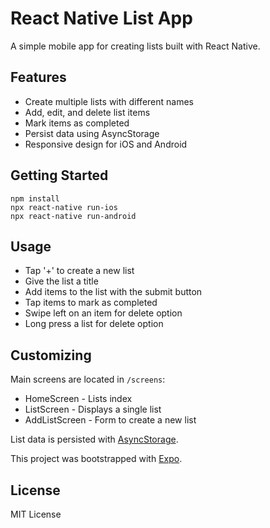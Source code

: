# React Native List App

A simple mobile app for creating lists built with React Native.

## Features

- Create multiple lists with different names
- Add, edit, and delete list items
- Mark items as completed
- Persist data using AsyncStorage
- Responsive design for iOS and Android

## Getting Started

```
npm install
npx react-native run-ios
npx react-native run-android
```

## Usage

- Tap '+' to create a new list  
- Give the list a title
- Add items to the list with the submit button
- Tap items to mark as completed
- Swipe left on an item for delete option
- Long press a list for delete option

## Customizing

Main screens are located in `/screens`:

- HomeScreen - Lists index
- ListScreen - Displays a single list 
- AddListScreen - Form to create a new list

List data is persisted with [AsyncStorage](https://react-native-async-storage.github.io/async-storage/).

This project was bootstrapped with [Expo](https://expo.io/).

## License

MIT License
